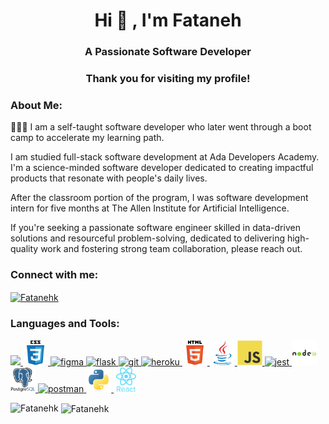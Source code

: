 <h1 align="center">Hi 👋 , I'm Fataneh</h1>
<h3 align="center">A Passionate Software Developer</h3>

<h3 align="center">Thank you for visiting my profile!</h3>

<h3 align="left">About Me:</h3>
<p align="left">👩🏾‍💻 
    I am a self-taught software developer who later went through a boot camp to accelerate my learning path.
<p align="left"></p>I am studied full-stack software development at Ada Developers Academy.
    I'm a science-minded software developer dedicated to creating impactful products that resonate with people's daily lives.</p>
<p align="left">After the classroom portion of the program, I was software development intern for five months at The Allen Institute for Artificial Intelligence.</p>
<p align="left">If you're seeking a passionate software engineer skilled in data-driven solutions and resourceful problem-solving, dedicated to delivering high-quality work and fostering strong team collaboration, please reach out.</p>

<h3 align="left">Connect with me:</h3>
<p align="left">
<a href="https://linkedin.com/in/fataneh-karandish" target="blank"><img align="center" src="https://raw.githubusercontent.com/rahuldkjain/github-profile-readme-generator/master/src/images/icons/Social/linked-in-alt.svg" alt="Fatanehk" height="30" width="40" /></a>
</p>

<h3 align="left">Languages and Tools:</h3>
<p  <img src="https://raw.githubusercontent.com/devicons/devicon/master/icons/bootstrap/bootstrap-plain-wordmark.svg" alt="bootstrap" width="40" height="40"/> <a href="https://skillicons.dev"> <img src="https://skillicons.dev/icons?i=gcp,azure,docker" />
  </a></a><a href="https://www.w3schools.com/css/" target="_blank" rel="noreferrer"> <img src="https://raw.githubusercontent.com/devicons/devicon/master/icons/css3/css3-original-wordmark.svg" alt="css3" width="40" height="40"/> </a> <a href="https://www.figma.com/" target="_blank" rel="noreferrer"> <img src="https://www.vectorlogo.zone/logos/figma/figma-icon.svg" alt="figma" width="40" height="40"/> </a> <a href="https://flask.palletsprojects.com/" target="_blank" rel="noreferrer"> <img src="https://www.vectorlogo.zone/logos/pocoo_flask/pocoo_flask-icon.svg" alt="flask" width="40" height="40"/> </a> <a href="https://git-scm.com/" target="_blank" rel="noreferrer"> <img src="https://www.vectorlogo.zone/logos/git-scm/git-scm-icon.svg" alt="git" width="40" height="40"/> </a> <a href="https://heroku.com" target="_blank" rel="noreferrer"> <img src="https://www.vectorlogo.zone/logos/heroku/heroku-icon.svg" alt="heroku" width="40" height="40"/> </a> <a href="https://www.w3.org/html/" target="_blank" rel="noreferrer"> <img src="https://raw.githubusercontent.com/devicons/devicon/master/icons/html5/html5-original-wordmark.svg" alt="html5" width="40" height="40"/> </a> <a href="https://www.java.com" target="_blank" rel="noreferrer"> <img src="https://raw.githubusercontent.com/devicons/devicon/master/icons/java/java-original.svg" alt="java" width="40" height="40"/> </a> <a href="https://developer.mozilla.org/en-US/docs/Web/JavaScript" target="_blank" rel="noreferrer"> <img src="https://raw.githubusercontent.com/devicons/devicon/master/icons/javascript/javascript-original.svg" alt="javascript" width="40" height="40"/> </a> <a href="https://jestjs.io" target="_blank" rel="noreferrer"> <img src="https://www.vectorlogo.zone/logos/jestjsio/jestjsio-icon.svg" alt="jest" width="40" height="40"/> </a> <a href="https://nodejs.org" target="_blank" rel="noreferrer"> <img src="https://raw.githubusercontent.com/devicons/devicon/master/icons/nodejs/nodejs-original-wordmark.svg" alt="nodejs" width="40" height="40"/> </a> <a href="https://www.postgresql.org" target="_blank" rel="noreferrer"> <img src="https://raw.githubusercontent.com/devicons/devicon/master/icons/postgresql/postgresql-original-wordmark.svg" alt="postgresql" width="40" height="40"/> </a> <a href="https://postman.com" target="_blank" rel="noreferrer"> <img src="https://www.vectorlogo.zone/logos/getpostman/getpostman-icon.svg" alt="postman" width="40" height="40"/> </a> <a href="https://www.python.org" target="_blank" rel="noreferrer"> <img src="https://raw.githubusercontent.com/devicons/devicon/master/icons/python/python-original.svg" alt="python" width="40" height="40"/> </a> <a href="https://reactjs.org/" target="_blank" rel="noreferrer"> <img src="https://raw.githubusercontent.com/devicons/devicon/master/icons/react/react-original-wordmark.svg" alt="react" width="40" height="40"/> </a> </p>

<p> <img align="left" src="https://github-readme-stats.vercel.app/api?username=Fatanehk&show_icons=true&theme=dark&locale=en" alt="Fatanehk" /></p>
<p>&nbsp;<img align="center" src="https://github-readme-stats.vercel.app/api/top-langs?username=Fatanehk&show_icons=true&theme=dark&locale=en&layout=compact" alt="Fatanehk" /></p>
